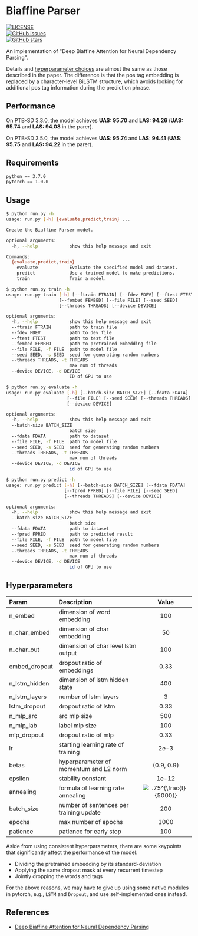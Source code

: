 # Biaffine Parser

[![LICENSE](https://img.shields.io/github/license/zysite/biaffine-parser.svg)](https://github.com/zysite/biaffine-parser/blob/master/LICENSE)	
[![GitHub issues](https://img.shields.io/github/issues/zysite/biaffine-parser.svg)](https://github.com/zysite/biaffine-parser/issues)		
[![GitHub stars](https://img.shields.io/github/stars/zysite/biaffine-parser.svg)](https://github.com/zysite/biaffine-parser/stargazers)

An implementation of "Deep Biaffine Attention for Neural Dependency Parsing".

Details and [hyperparameter choices](#Hyperparameters) are almost the same as those described in the paper. The difference is that the pos tag embedding is replaced by a character-level BiLSTM structure, which avoids looking for additional pos tag information during the prediction phrase.

## Performance

On PTB-SD 3.3.0, the model achieves **UAS: 95.70** and **LAS: 94.26** (**UAS: 95.74** and **LAS: 94.08** in the parer).

On PTB-SD 3.5.0, the model achieves **UAS: 95.74** and **LAS: 94.41** (**UAS: 95.75** and **LAS: 94.22** in the parer).

## Requirements

```txt
python == 3.7.0
pytorch == 1.0.0
```

## Usage

```sh
$ python run.py -h
usage: run.py [-h] {evaluate,predict,train} ...

Create the Biaffine Parser model.

optional arguments:
  -h, --help            show this help message and exit

Commands:
  {evaluate,predict,train}
    evaluate            Evaluate the specified model and dataset.
    predict             Use a trained model to make predictions.
    train               Train a model.

$ python run.py train -h
usage: run.py train [-h] [--ftrain FTRAIN] [--fdev FDEV] [--ftest FTEST]
                    [--fembed FEMBED] [--file FILE] [--seed SEED]
                    [--threads THREADS] [--device DEVICE]

optional arguments:
  -h, --help            show this help message and exit
  --ftrain FTRAIN       path to train file
  --fdev FDEV           path to dev file
  --ftest FTEST         path to test file
  --fembed FEMBED       path to pretrained embedding file
  --file FILE, -f FILE  path to model file
  --seed SEED, -s SEED  seed for generating random numbers
  --threads THREADS, -t THREADS
                        max num of threads
  --device DEVICE, -d DEVICE
                        ID of GPU to use

$ python run.py evaluate -h
usage: run.py evaluate [-h] [--batch-size BATCH_SIZE] [--fdata FDATA]
                       [--file FILE] [--seed SEED] [--threads THREADS]
                       [--device DEVICE]

optional arguments:
  -h, --help            show this help message and exit
  --batch-size BATCH_SIZE
                        batch size
  --fdata FDATA         path to dataset
  --file FILE, -f FILE  path to model file
  --seed SEED, -s SEED  seed for generating random numbers
  --threads THREADS, -t THREADS
                        max num of threads
  --device DEVICE, -d DEVICE
                        id of GPU to use

$ python run.py predict -h
usage: run.py predict [-h] [--batch-size BATCH_SIZE] [--fdata FDATA]
                      [--fpred FPRED] [--file FILE] [--seed SEED]
                      [--threads THREADS] [--device DEVICE]

optional arguments:
  -h, --help            show this help message and exit
  --batch-size BATCH_SIZE
                        batch size
  --fdata FDATA         path to dataset
  --fpred FPRED         path to predicted result
  --file FILE, -f FILE  path to model file
  --seed SEED, -s SEED  seed for generating random numbers
  --threads THREADS, -t THREADS
                        max num of threads
  --device DEVICE, -d DEVICE
                        id of GPU to use
```

## Hyperparameters

| Param         | Description                             |                                                Value                                                 |
| :------------ | :-------------------------------------- | :--------------------------------------------------------------------------------------------------: |
| n_embed       | dimension of word embedding             |                                                 100                                                  |
| n_char_embed  | dimension of char embedding             |                                                  50                                                  |
| n_char_out    | dimension of char level lstm output     |                                                 100                                                  |
| embed_dropout | dropout ratio of embeddings             |                                                 0.33                                                 |
| n_lstm_hidden | dimension of lstm hidden state          |                                                 400                                                  |
| n_lstm_layers | number of lstm layers                   |                                                  3                                                   |
| lstm_dropout  | dropout ratio of lstm                   |                                                 0.33                                                 |
| n_mlp_arc     | arc mlp size                            |                                                 500                                                  |
| n_mlp_lab     | label mlp size                          |                                                 100                                                  |
| mlp_dropout   | dropout ratio of mlp                    |                                                 0.33                                                 |
| lr            | starting learning rate of training      |                                                 2e-3                                                 |
| betas         | hyperparameter of momentum and L2 norm  |                                              (0.9, 0.9)                                              |
| epsilon       | stability constant                      |                                                1e-12                                                 |
| annealing     | formula of learning rate annealing      | <img src="https://latex.codecogs.com/gif.latex?.75^{\frac{t}{5000}}" title=".75^{\frac{t}{5000}}" /> |
| batch_size    | number of sentences per training update |                                                 200                                                  |
| epochs        | max number of epochs                    |                                                 1000                                                 |
| patience      | patience for early stop                 |                                                 100                                                  |

Aside from using consistent hyperparameters, there are some keypoints that significantly affect the performance of the model:

- Dividing the pretrained embedding by its standard-deviation
- Applying the same dropout mask at every recurrent timestep
- Jointly dropping the words and tags

For the above reasons, we may have to give up using some native modules in pytorch, e.g., `LSTM` and `Dropout`, and use self-implemented ones instead.

## References

* [Deep Biaffine Attention for Neural Dependency Parsing](https://arxiv.org/abs/1611.01734)